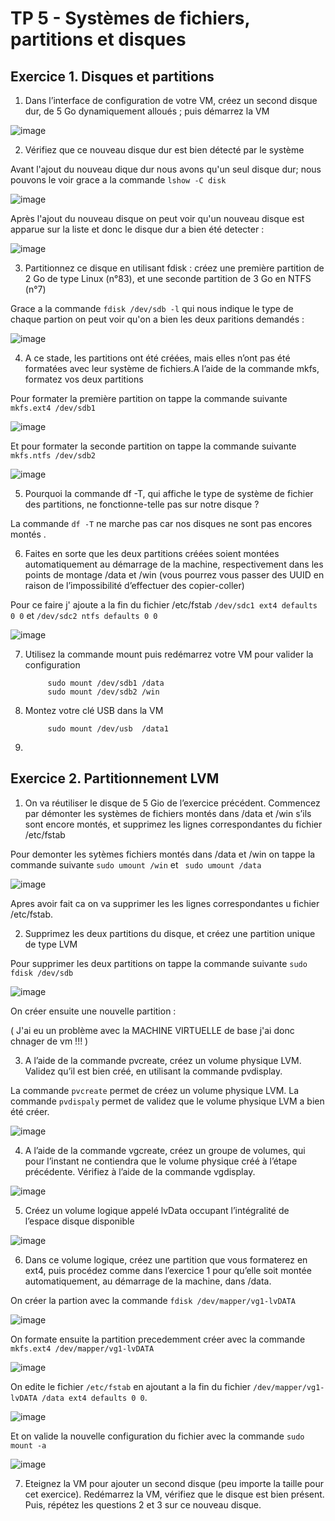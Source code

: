 # TP 5 - Systèmes de fichiers, partitions et disques

## Exercice 1. Disques et partitions

1. Dans l’interface de configuration de votre VM, créez un second disque dur, de 5 Go dynamiquement
alloués ; puis démarrez la VM

![image](https://user-images.githubusercontent.com/80455696/194237396-4d76149b-5857-4d96-9221-d9b9bb0be2fe.png)

2. Vérifiez que ce nouveau disque dur est bien détecté par le système

Avant l'ajout du nouveau dique dur nous avons qu'un seul disque dur; nous pouvons le voir grace a la commande `lshow -C disk`

![image](https://user-images.githubusercontent.com/80455696/194242744-069c0ad5-6970-436d-84eb-2b1a75a693f9.png)

Après l'ajout du nouveau disque on peut voir qu'un nouveau disque est apparue sur la liste et donc le disque dur a bien été detecter :

![image](https://user-images.githubusercontent.com/80455696/194242628-37375a12-194f-4b3d-af12-3b8608084828.png)

3. Partitionnez ce disque en utilisant fdisk : créez une première partition de 2 Go de type Linux (n°83), et une seconde partition de 3 Go en NTFS (n°7)

Grace a la commande `fdisk /dev/sdb -l` qui nous indique le type de chaque partion on peut voir qu'on a bien les deux paritions demandés :

![image](https://user-images.githubusercontent.com/80455696/194697648-df8bb0f3-ed46-41f3-a3ab-9975bec7f094.png)

4. A ce stade, les partitions ont été créées, mais elles n’ont pas été formatées avec leur système de fichiers.A l’aide de la commande mkfs, formatez vos deux partitions 

Pour formater la première partition on tappe la commande suivante `mkfs.ext4 /dev/sdb1`

![image](https://user-images.githubusercontent.com/80455696/194264149-aed64855-95e3-4b6c-a2ac-1f5a2814e47c.png)

Et pour formater la seconde partition on tappe la commande suivante `mkfs.ntfs /dev/sdb2`

![image](https://user-images.githubusercontent.com/80455696/194265417-013c2108-6121-4d66-9f47-a8f698e8b22c.png)

5. Pourquoi la commande df -T, qui affiche le type de système de fichier des partitions, ne fonctionne-telle pas sur notre disque ?

La commande `df -T` ne marche pas car nos disques ne sont pas encores montés .

6. Faites en sorte que les deux partitions créées soient montées automatiquement au démarrage de la machine, respectivement dans les points de montage /data et /win (vous pourrez vous passer des UUID en raison de l’impossibilité d’effectuer des copier-coller)

Pour ce faire j' ajoute a la fin du fichier /etc/fstab `/dev/sdc1 ext4 defaults 0 0` et `/dev/sdc2 ntfs defaults 0 0`

![image](https://user-images.githubusercontent.com/80455696/194697881-477ca0d5-8258-485c-8931-b7d84fef6506.png)

7. Utilisez la commande mount puis redémarrez votre VM pour valider la configuration

            sudo mount /dev/sdb1 /data
            sudo mount /dev/sdb2 /win
      
8. Montez votre clé USB dans la VM

            sudo mount /dev/usb  /data1
      
9.       


## Exercice 2. Partitionnement LVM


1. On va réutiliser le disque de 5 Gio de l’exercice précédent. Commencez par démonter les systèmes de
fichiers montés dans /data et /win s’ils sont encore montés, et supprimez les lignes correspondantes
du fichier /etc/fstab

Pour demonter les sytèmes fichiers montés dans /data et /win on tappe la commande suivante ` sudo umount /win ` et ` sudo umount /data`

![image](https://user-images.githubusercontent.com/80455696/194698212-07777576-78d2-456a-95b7-1ec3f009c3d2.png)

Apres avoir fait ca on va supprimer les les lignes correspondantes u fichier /etc/fstab.

2. Supprimez les deux partitions du disque, et créez une partition unique de type LVM

Pour supprimer les deux partitions on tappe la commande suivante `sudo fdisk /dev/sdb`

![image](https://user-images.githubusercontent.com/80455696/194698431-cb84a20c-c31d-40e5-999e-7b40fae3b474.png)


On créer ensuite une nouvelle partition :

( J'ai eu un problème avec la MACHINE VIRTUELLE de base j'ai donc chnager de vm !!! )


3. A l’aide de la commande pvcreate, créez un volume physique LVM. Validez qu’il est bien créé, en
utilisant la commande pvdisplay.

La commande `pvcreate` permet de créez un volume physique LVM.
La commande `pvdispaly` permet de validez que le volume physique LVM a bien été créer.

![image](https://user-images.githubusercontent.com/80455696/194701978-e17aeccd-be90-44d3-96d8-4a9bc8de4425.png)


4. A l’aide de la commande vgcreate, créez un groupe de volumes, qui pour l’instant ne contiendra que
le volume physique créé à l’étape précédente. Vérifiez à l’aide de la commande vgdisplay.

![image](https://user-images.githubusercontent.com/80455696/194702153-91be949a-de7b-4fc1-9e17-1ec5d37f9b97.png)

5. Créez un volume logique appelé lvData occupant l’intégralité de l’espace disque disponible

![image](https://user-images.githubusercontent.com/80455696/194702252-b46a3bc1-3302-44cb-83ed-04e51f1de9fa.png)

6. Dans ce volume logique, créez une partition que vous formaterez en ext4, puis procédez comme dans
l’exercice 1 pour qu’elle soit montée automatiquement, au démarrage de la machine, dans /data.

On créer la partion avec la commande `fdisk /dev/mapper/vg1-lvDATA `

![image](https://user-images.githubusercontent.com/80455696/194702513-6397efcf-730b-4d73-ac60-471d652c5b78.png)

On formate ensuite la partition precedemment créer avec la commande `mkfs.ext4 /dev/mapper/vg1-lvDATA `

![image](https://user-images.githubusercontent.com/80455696/194702572-bce3a658-e062-49df-a56c-dcc251a36dbd.png)

On edite le fichier `/etc/fstab` en ajoutant a la fin du fichier ` /dev/mapper/vg1-lvDATA /data ext4 defaults 0 0
`. 

![image](https://user-images.githubusercontent.com/80455696/194702636-f6bf94ab-cddd-429a-9a1a-0fe1eaf3d211.png)

Et on valide la nouvelle configuration du fichier avec la commande `sudo mount -a`

![image](https://user-images.githubusercontent.com/80455696/194702683-c6d30f50-4611-4c3b-aeb2-11f1c4ffe985.png)


7. Eteignez la VM pour ajouter un second disque (peu importe la taille pour cet exercice). Redémarrez
la VM, vérifiez que le disque est bien présent. Puis, répétez les questions 2 et 3 sur ce nouveau disque.


